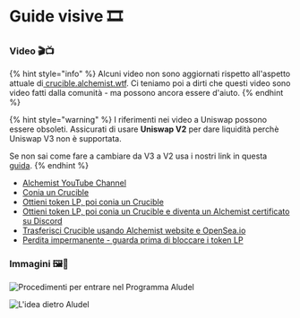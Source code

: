 # Guide visive 🎞

### **Video 🎬📺**

{% hint style="info" %}
Alcuni video non sono aggiornati rispetto all'aspetto attuale di[ crucible.alchemist.wtf](https://crucible.alchemist.wtf/). Ci teniamo poi a dirti che questi video sono video fatti dalla comunità - ma possono ancora essere d'aiuto.
{% endhint %}

{% hint style="warning" %}
I riferimenti nei video a Uniswap possono essere obsoleti. Assicurati di usare **Uniswap V2** per dare liquidità perchè Uniswap V3 non è supportata. 

Se non sai come fare a cambiare da V3 a V2 usa i nostri link in questa [guida](https://app.gitbook.com/@alchemist-docs/s/mist/~/drafts/-Ma-U4GBTZNhbbd3TAlb/v/italian/acquiring-and-subscribing).
{% endhint %}

* [Alchemist YouTube Channel](https://www.youtube.com/channel/UCIs4LugynLei2TN__lJh-6Q)
* [Conia un Crucible](https://www.youtube.com/watch?v=Rl9Rf-3Sp-8)
* [Ottieni token LP, poi conia un Crucible](https://www.youtube.com/watch?v=Ga1qcQ6x3as)
* [Ottieni token LP, poi conia un Crucible e diventa un Alchemist certificato su Discord](https://www.youtube.com/watch?v=k7MO1QpqCds)
* [Trasferisci Crucible usando Alchemist website e OpenSea.io](https://www.youtube.com/watch?v=i2MCYimelBM)
*  [Perdita impermanente - guarda prima di bloccare i token LP](https://www.youtube.com/watch?v=8XJ1MSTEuU0)

### **Immagini 🖼🎨**

![Procedimenti per entrare nel Programma Aludel ](https://i.imgur.com/7sK0Jr2.png)

![L&apos;idea dietro Aludel](https://i.imgur.com/sutIhed.png)



